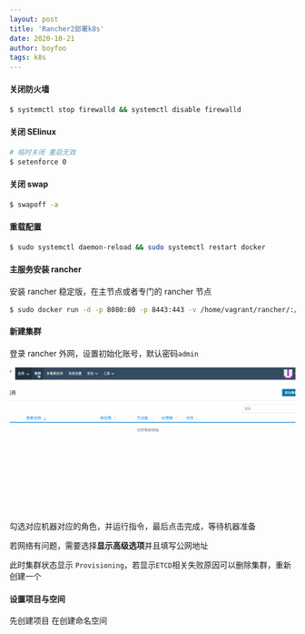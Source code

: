 ```yaml
---
layout: post
title: 'Rancher2部署k8s'
date: 2020-10-21
author: boyfoo
tags: k8s
---
```


#### 关闭防火墙

```bash
$ systemctl stop firewalld && systemctl disable firewalld
```
#### 关闭 SElinux

```bash
# 临时关闭 重启无效
$ setenforce 0 
```

#### 关闭 swap

```bash
$ swapoff -a
```

#### 重载配置

```bash
$ sudo systemctl daemon-reload && sudo systemctl restart docker
```

#### 主服务安装 rancher 

安装 rancher 稳定版，在主节点或者专门的 rancher 节点

```bash
$ sudo docker run -d -p 8080:80 -p 8443:443 -v /home/vagrant/rancher/:/var/lib/rancher rancher/rancher:stable
```

#### 新建集群

登录 rancher 外网，设置初始化账号，默认密码`admin`

<img src="/assets/img/post/rancher2/001.gif">

勾选对应机器对应的角色，并运行指令，最后点击完成，等待机器准备

若网络有问题，需要选择**显示高级选项**并且填写公网地址

此时集群状态显示 `Provisioning`，若显示`ETCD`相关失败原因可以删除集群，重新创建一个


#### 设置项目与空间

先创建项目 在创建命名空间